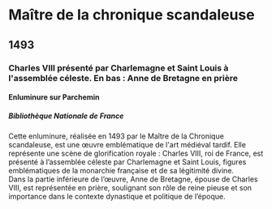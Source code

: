 # Maître de la chronique scandaleuse

## 1493

### Charles VIII présenté par Charlemagne et Saint Louis à l'assemblée céleste. En bas : Anne de Bretagne en prière

#### Enluminure sur Parchemin

##### Bibliothèque Nationale de France

Cette enluminure, réalisée en 1493 par le Maître de la Chronique scandaleuse, est une œuvre emblématique de l'art médiéval tardif. Elle représente une scène de glorification royale : Charles VIII, roi de France, est présenté à l’assemblée céleste par Charlemagne et Saint Louis, figures emblématiques de la monarchie française et de sa légitimité divine.  
Dans la partie inférieure de l’œuvre, Anne de Bretagne, épouse de Charles VIII, est représentée en prière, soulignant son rôle de reine pieuse et son importance dans le contexte dynastique et politique de l’époque.